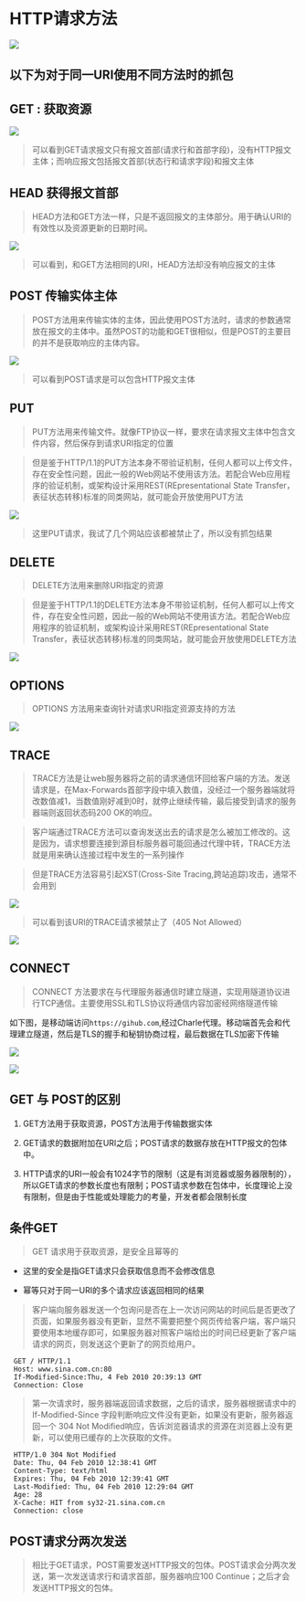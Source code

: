 # HTTP请求方法

![][1]



## 以下为对于同一URI使用不同方法时的抓包

## GET : 获取资源

 ![][2]

 > 可以看到GET请求报文只有报文首部(请求行和首部字段)，没有HTTP报文主体；而响应报文包括报文首部(状态行和请求字段)和报文主体


## HEAD 获得报文首部

> HEAD方法和GET方法一样，只是不返回报文的主体部分。用于确认URI的有效性以及资源更新的日期时间。

![][3]

> 可以看到，和GET方法相同的URI，HEAD方法却没有响应报文的主体

## POST 传输实体主体

> POST方法用来传输实体的主体，因此使用POST方法时，请求的参数通常放在报文的主体中。虽然POST的功能和GET很相似，但是POST的主要目的并不是获取响应的主体内容。

![][7]

> 可以看到POST请求是可以包含HTTP报文主体

## PUT

> PUT方法用来传输文件。就像FTP协议一样，要求在请求报文主体中包含文件内容，然后保存到请求URI指定的位置

> 但是鉴于HTTP/1.1的PUT方法本身不带验证机制，任何人都可以上传文件，存在安全性问题，因此一般的Web网站不使用该方法。若配合Web应用程序的验证机制，或架构设计采用REST(REpresentational State Transfer，表征状态转移)标准的同类网站，就可能会开放使用PUT方法

![][8]

> 这里PUT请求，我试了几个网站应该都被禁止了，所以没有抓包结果

## DELETE

> DELETE方法用来删除URI指定的资源

> 但是鉴于HTTP/1.1的DELETE方法本身不带验证机制，任何人都可以上传文件，存在安全性问题，因此一般的Web网站不使用该方法。若配合Web应用程序的验证机制，或架构设计采用REST(REpresentational State Transfer，表征状态转移)标准的同类网站，就可能会开放使用DELETE方法

![][9]

## OPTIONS

> OPTIONS 方法用来查询针对请求URI指定资源支持的方法

![][10]

## TRACE

> TRACE方法是让web服务器将之前的请求通信环回给客户端的方法。发送请求是，在Max-Forwards首部字段中填入数值，没经过一个服务器端就将改数值减1，当数值刚好减到0时，就停止继续传输，最后接受到请求的服务器端则返回状态码200 OK的响应。

> 客户端通过TRACE方法可以查询发送出去的请求是怎么被加工修改的。这是因为，请求想要连接到源目标服务器可能回通过代理中转，TRACE方法就是用来确认连接过程中发生的一系列操作

> 但是TRACE方法容易引起XST(Cross-Site Tracing,跨站追踪)攻击，通常不会用到

![][6]

> 可以看到该URI的TRACE请求被禁止了（405 Not Allowed）

![][11]

## CONNECT

> CONNECT 方法要求在与代理服务器通信时建立隧道，实现用隧道协议进行TCP通信。主要使用SSL和TLS协议将通信内容加密经网络隧道传输

如下图，是移动端访问`https://gihub.com`,经过Charle代理。移动端首先会和代理建立隧道，然后是TLS的握手和秘钥协商过程，最后数据在TLS加密下传输

![][4]

![][5]


## GET 与 POST的区别

1. GET方法用于获取资源，POST方法用于传输数据实体

2. GET请求的数据附加在URI之后；POST请求的数据存放在HTTP报文的包体中。
   
3. HTTP请求的URI一般会有1024字节的限制（这是有浏览器或服务器限制的），所以GET请求的参数长度也有限制；POST请求参数在包体中，长度理论上没有限制，但是由于性能或处理能力的考量，开发者都会限制长度


## 条件GET 

> GET 请求用于获取资源，是安全且幂等的

- 这里的安全是指GET请求只会获取信息而不会修改信息

- 幂等只对于同一URI的多个请求应该返回相同的结果

> 客户端向服务器发送一个包询问是否在上一次访问网站的时间后是否更改了页面，如果服务器没有更新，显然不需要把整个网页传给客户端，客户端只要使用本地缓存即可，如果服务器对照客户端给出的时间已经更新了客户端请求的网页，则发送这个更新了的网页给用户。

```
 GET / HTTP/1.1  
 Host: www.sina.com.cn:80  
 If-Modified-Since:Thu, 4 Feb 2010 20:39:13 GMT  
 Connection: Close  
```
> 第一次请求时，服务器端返回请求数据，之后的请求，服务器根据请求中的 If-Modified-Since 字段判断响应文件没有更新，如果没有更新，服务器返回一个 304 Not Modified响应，告诉浏览器请求的资源在浏览器上没有更新，可以使用已缓存的上次获取的文件。


```
 HTTP/1.0 304 Not Modified  
 Date: Thu, 04 Feb 2010 12:38:41 GMT  
 Content-Type: text/html  
 Expires: Thu, 04 Feb 2010 12:39:41 GMT  
 Last-Modified: Thu, 04 Feb 2010 12:29:04 GMT  
 Age: 28  
 X-Cache: HIT from sy32-21.sina.com.cn  
 Connection: close 
```

## POST请求分两次发送

> 相比于GET请求，POST需要发送HTTP报文的包体。POST请求会分两次发送，第一次发送请求行和请求首部，服务器响应100 Continue；之后才会发送HTTP报文的包体。







[1]: resource/HTTP_Method.png
[2]: resource/HTTPHead/GET.png
[3]: resource/HTTPHead/HEAD.png
[4]: resource/HTTPHead/CONNECT1.png
[5]: resource/HTTPHead/CONNECT2.png
[6]: resource/HTTPHead/TRACE.png
[7]: resource/HTTPHead/POST.png
[8]: resource/HTTPHead/PUT.png
[9]: resource/HTTPHead/DELETE.png
[10]: resource/HTTPHead/OPTIONS.png
[11]: resource/HTTPHead/TRACE2.png




